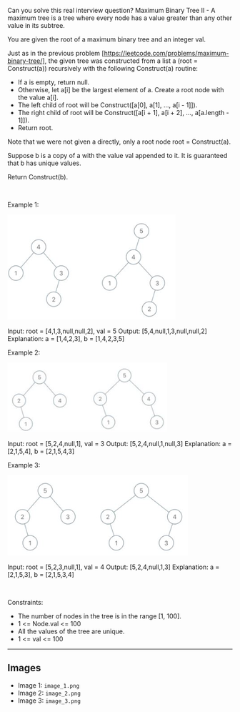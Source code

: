 Can you solve this real interview question? Maximum Binary Tree II - A maximum tree is a tree where every node has a value greater than any other value in its subtree.

You are given the root of a maximum binary tree and an integer val.

Just as in the previous problem [https://leetcode.com/problems/maximum-binary-tree/], the given tree was constructed from a list a (root = Construct(a)) recursively with the following Construct(a) routine:

 * If a is empty, return null.
 * Otherwise, let a[i] be the largest element of a. Create a root node with the value a[i].
 * The left child of root will be Construct([a[0], a[1], ..., a[i - 1]]).
 * The right child of root will be Construct([a[i + 1], a[i + 2], ..., a[a.length - 1]]).
 * Return root.

Note that we were not given a directly, only a root node root = Construct(a).

Suppose b is a copy of a with the value val appended to it. It is guaranteed that b has unique values.

Return Construct(b).

 

Example 1:

![Example 1](./image_1.png)


Input: root = [4,1,3,null,null,2], val = 5
Output: [5,4,null,1,3,null,null,2]
Explanation: a = [1,4,2,3], b = [1,4,2,3,5]


Example 2:

![Example 2](./image_2.png)


Input: root = [5,2,4,null,1], val = 3
Output: [5,2,4,null,1,null,3]
Explanation: a = [2,1,5,4], b = [2,1,5,4,3]


Example 3:

![Example 3](./image_3.png)


Input: root = [5,2,3,null,1], val = 4
Output: [5,2,4,null,1,3]
Explanation: a = [2,1,5,3], b = [2,1,5,3,4]


 

Constraints:

 * The number of nodes in the tree is in the range [1, 100].
 * 1 <= Node.val <= 100
 * All the values of the tree are unique.
 * 1 <= val <= 100

---

## Images

- Image 1: `image_1.png`
- Image 2: `image_2.png`
- Image 3: `image_3.png`
